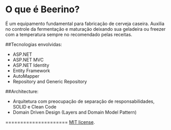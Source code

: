 O que é Beerino?
=====================

É um equipamento fundamental para fabricação de cerveja caseira.
Auxilia no controle da fermentação e maturação deixando sua geladeira ou freezer com a temperatura sempre no recomendado pelas receitas.

##Tecnologias envolvidas:

- ASP.NET
 - ASP.NET MVC
 - ASP.NET Identity
- Entity Framework
- AutoMapper
- Repository and Generic Repository

##Architecture:

- Arquitetura com preocupação de separação de responsabilidades, SOLID e Clean Code
- Domain Driven Design (Layers and Domain Model Pattern)

=====================
[MIT license](LICENSE).
